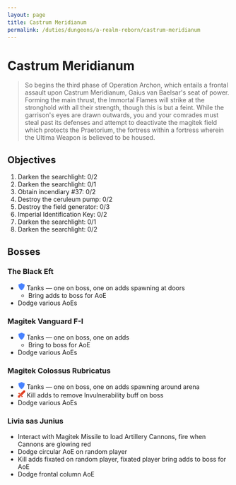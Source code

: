 ```yaml
---
layout: page
title: Castrum Meridianum
permalink: /duties/dungeons/a-realm-reborn/castrum-meridianum
---
```


# Castrum Meridianum

> So begins the third phase of Operation Archon, which entails a frontal assault upon Castrum Meridianum, Gaius van Baelsar's seat of power. Forming the main thrust, the Immortal Flames will strike at the stronghold with all their strength, though this is but a feint. While the garrison's eyes are drawn outwards, you and your comrades must steal past its defenses and attempt to deactivate the magitek field which protects the Praetorium, the fortress within a fortress wherein the Ultima Weapon is believed to be housed.

## Objectives

1. Darken the searchlight: 0/2
2.  Darken the searchlight: 0/1
3.  Obtain incendiary #37: 0/2
4.  Destroy the ceruleum pump: 0/2
5.  Destroy the field generator: 0/3
6.  Imperial Identification Key: 0/2
7.  Darken the searchlight: 0/1
8.  Darken the searchlight: 0/2

## Bosses

### The Black Eft

- ![](/assets/icons/role-tank.png) Tanks — one on boss, one on adds spawning at doors
  - Bring adds to boss for AoE
- Dodge various AoEs

### Magitek Vanguard F-I

- ![](/assets/icons/role-tank.png) Tanks — one on boss, one on adds
  - Bring to boss for AoE
- Dodge various AoEs

### Magitek Colossus Rubricatus

- ![](/assets/icons/role-tank.png) Tanks — one on boss, one on adds spawning around arena
- ![](/assets/icons/role-dps.png) Kill adds to remove Invulnerability buff on boss
- Dodge various AoEs

### Livia sas Junius

- Interact with Magitek Missile to load Artillery Cannons, fire when Cannons are glowing red
- Dodge circular AoE on random player
- Kill adds fixated on random player, fixated player bring adds to boss for AoE
- Dodge frontal column AoE

